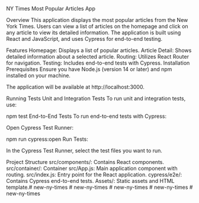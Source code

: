 NY Times Most Popular Articles App

Overview
This application displays the most popular articles from the New York Times. Users can view a list of articles on the homepage and click on any article to view its detailed information. The application is built using React and JavaScript, and uses Cypress for end-to-end testing.

Features
Homepage: Displays a list of popular articles.
Article Detail: Shows detailed information about a selected article.
Routing: Utilizes React Router for navigation.
Testing: Includes end-to-end tests with Cypress.
Installation
Prerequisites
Ensure you have Node.js (version 14 or later) and npm installed on your machine.

The application will be available at http://localhost:3000.

Running Tests
Unit and Integration Tests
To run unit and integration tests, use:

npm test
End-to-End Tests
To run end-to-end tests with Cypress:

Open Cypress Test Runner:

npm run cypress:open
Run Tests:

In the Cypress Test Runner, select the test files you want to run.

Project Structure
src/components/: Contains React components.
src/container/: Container
src/App.js: Main application component with routing.
src/index.js: Entry point for the React application.
cypress/e2e/: Contains Cypress end-to-end tests.
Assets/: Static assets and HTML template.#   n e w - n y - t i m e s  
 #   n e w - n y - t i m e s  
 #   n e w - n y - t i m e s  
 #   n e w - n y - t i m e s  
 #   n e w - n y - t i m e s  
 